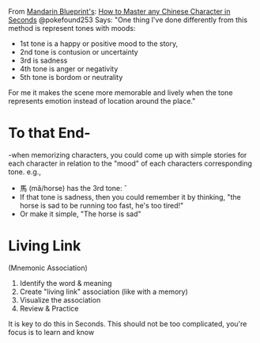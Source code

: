 From [Mandarin Blueprint's](https://youtube.com/@mandarinblueprint?si=ieRcgZvdKEOLREKh): [How to Master any Chinese Character in Seconds](https://youtu.be/SUVHMEUld4I?si=LQFMcMD7jNMWmJIW)
@pokefound253 Says:
"One thing l've done differently from this method is represent tones with moods:

- 1st tone is a happy or positive mood to the story, 
- 2nd tone is contusion or uncertainty
- 3rd is sadness
- 4th tone is anger or negativity
- 5th tone is bordom or neutrality

For me it makes the scene more memorable and lively when the tone represents emotion instead of location around the place."

# To that End-
-when memorizing characters, you could come up with simple stories for each character in relation to the "mood" of each characters corresponding tone. e.g.,
- 馬 (mă/horse) has the 3rd tone: ˇ
- If that tone is sadness, then you could remember it by thinking, "the horse is sad to be running too fast, he's too tired!"
- Or make it simple, "The horse is sad"

# Living Link
(Mnemonic Association)

1. Identify the word & meaning
2. Create "living link" association (like with a memory)
3. Visualize the association
4. Review & Practice

It is key to do this in Seconds. This should not be too complicated, you're focus is to learn and know